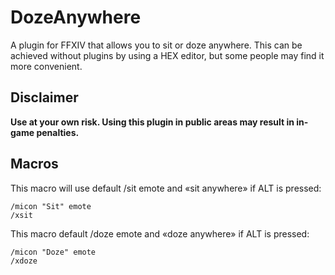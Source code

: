 # DozeAnywhere

A plugin for FFXIV that allows you to sit or doze anywhere. This can be achieved without plugins by using a HEX editor, but some people may find it more convenient.

## Disclaimer

**Use at your own risk. Using this plugin in public areas may result in in-game penalties.**

## Macros

This macro will use default /sit emote and «sit anywhere» if ALT is pressed:

```
/micon "Sit" emote
/xsit
```

This macro default /doze emote and «doze anywhere» if ALT is pressed:

```
/micon "Doze" emote
/xdoze
```
